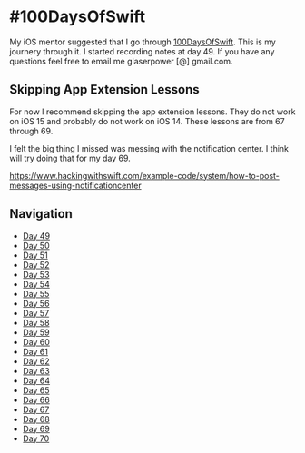 # #100DaysOfSwift

My iOS mentor suggested that I go through [100DaysOfSwift](https://www.hackingwithswift.com/100/).  This is my journery through it.  I started recording notes at day 49.  If you have any questions feel free to email me glaserpower [@] gmail.com.

## Skipping App Extension Lessons

For now I recommend skipping the app extension lessons.  They do not work on iOS 15 and probably do not work on iOS 14.  These lessons are from 67 through 69. 

I felt the big thing I missed was messing with the notification center.  I think will try doing that for my day 69.  

https://www.hackingwithswift.com/example-code/system/how-to-post-messages-using-notificationcenter

## Navigation

- [Day 49](49.md)
- [Day 50](50.md)
- [Day 51](51.md)
- [Day 52](52.md)
- [Day 53](53.md)
- [Day 54](54.md)
- [Day 55](55.md)
- [Day 56](56.md)
- [Day 57](57.md)
- [Day 58](58.md)
- [Day 59](59.md)
- [Day 60](60.md)
- [Day 61](61.md)
- [Day 62](62.md)
- [Day 63](63.md)
- [Day 64](64.md)
- [Day 65](65.md)
- [Day 66](66.md)
- [Day 67](67.md)
- [Day 68](68.md)
- [Day 69](69.md)
- [Day 70](70.md)

